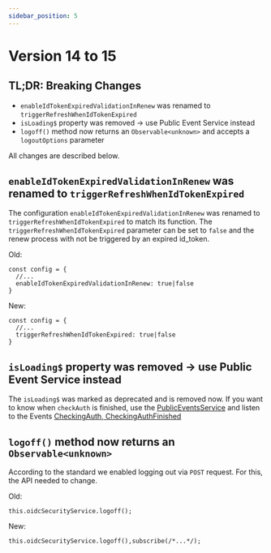 ```yaml
---
sidebar_position: 5
---
```


# Version 14 to 15

## TL;DR: Breaking Changes

- `enableIdTokenExpiredValidationInRenew` was renamed to `triggerRefreshWhenIdTokenExpired`
- `isLoading$` property was removed -> use Public Event Service instead
- `logoff()` method now returns an `Observable<unknown>` and accepts a `logoutOptions` parameter

All changes are described below.

## `enableIdTokenExpiredValidationInRenew` was renamed to `triggerRefreshWhenIdTokenExpired`

The configuration `enableIdTokenExpiredValidationInRenew` was renamed to `triggerRefreshWhenIdTokenExpired` to match its function. The `triggerRefreshWhenIdTokenExpired` parameter can be set to `false` and the renew process with not be triggered by an expired id_token.

Old:

```
const config = {
  //...
  enableIdTokenExpiredValidationInRenew: true|false
}
```

New:

```
const config = {
  //...
  triggerRefreshWhenIdTokenExpired: true|false
}
```

## `isLoading$` property was removed -> use Public Event Service instead

The `isLoading$` was marked as deprecated and is removed now. If you want to know when `checkAuth` is finished, use the [PublicEventsService](https://www.angular-auth-oidc-client.com/docs/documentation/public-events) and listen to the Events [CheckingAuth, CheckingAuthFinished](https://github.com/damienbod/angular-auth-oidc-client/blob/main/projects/angular-auth-oidc-client/src/lib/public-events/event-types.ts#L7-L8)

## `logoff()` method now returns an `Observable<unknown>`

According to the standard we enabled logging out via `POST` request. For this, the API needed to change.

Old:

```
this.oidcSecurityService.logoff();
```

New:

```
this.oidcSecurityService.logoff(),subscribe(/*...*/);
```
